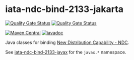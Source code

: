 # iata-ndc-bind-2133-jakarta

[![Quality Gate Status](https://sonarcloud.io/api/project_badges/measure?project=jinahya_iata-ndc-bind-2133-jakarta&metric=alert_status)](https://sonarcloud.io/summary/new_code?id=jinahya_iata-ndc-bind-2133-jakarta)
[![Quality Gate Status](https://sonarcloud.io/api/project_badges/measure?project=jinahya_iata-ndc-bind-2133-jakarta&metric=alert_status)](https://sonarcloud.io/summary/new_code?id=jinahya_iata-ndc-bind-2133-jakarta)

[![Maven Central](https://img.shields.io/maven-central/v/com.github.jinahya/iata-ndc-bind-2133-jakarta)](https://search.maven.org/search?q=a:iata-ndc-bind-2133-jakarta)
[![javadoc](https://javadoc.io/badge2/com.github.jinahya/iata-ndc-2133-jakarta/javadoc.svg)](https://javadoc.io/doc/com.github.jinahya/iata-ndc-2133-jakarta)

Java classes for binding [New Distribution Capability - NDC](https://www.iata.org/en/programs/airline-distribution/retailing/ndc/).

See [iata-ndc-bind-2133-javax](https://github.com/jinahya/iata-ndc-bind-2133-javax) for the `javax.*` namespace.
